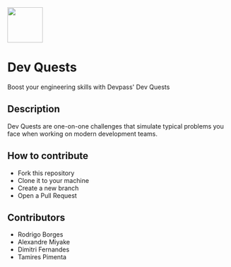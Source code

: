 <img src="https://user-images.githubusercontent.com/1377307/203610378-168260de-292f-4aa7-a57b-d7e6762094ca.png" height="80" />

# Dev Quests
Boost your engineering skills with Devpass' Dev Quests

## Description

Dev Quests are one-on-one challenges that simulate typical problems you face when working on modern development teams.

## How to contribute

- Fork this repository
- Clone it to your machine
- Create a new branch
- Open a Pull Request

## Contributors

- Rodrigo Borges
- Alexandre Miyake
- Dimitri Fernandes
- Tamires Pimenta
